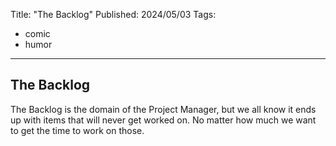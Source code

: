 Title: "The Backlog"
Published: 2024/05/03
Tags: 
- comic
- humor
---

## The Backlog

The Backlog is the domain of the Project Manager, but we all know it ends up with items that will never get worked on. No matter how much we want to get the time to work on those.

